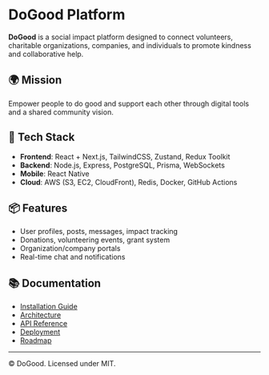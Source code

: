 # DoGood Platform

**DoGood** is a social impact platform designed to connect volunteers, charitable organizations, companies, and individuals to promote kindness and collaborative help.

## 🌍 Mission
Empower people to do good and support each other through digital tools and a shared community vision.

## 🚀 Tech Stack
- **Frontend**: React + Next.js, TailwindCSS, Zustand, Redux Toolkit
- **Backend**: Node.js, Express, PostgreSQL, Prisma, WebSockets
- **Mobile**: React Native
- **Cloud**: AWS (S3, EC2, CloudFront), Redis, Docker, GitHub Actions

## 📦 Features
- User profiles, posts, messages, impact tracking
- Donations, volunteering events, grant system
- Organization/company portals
- Real-time chat and notifications

## 📚 Documentation
- [Installation Guide](docs/INSTALL.md)
- [Architecture](docs/ARCHITECTURE.md)
- [API Reference](docs/API.md)
- [Deployment](docs/DEPLOYMENT.md)
- [Roadmap](docs/ROADMAP.md)

---
© DoGood. Licensed under MIT.
